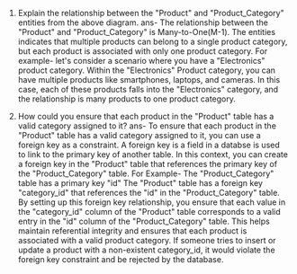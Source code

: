 1. Explain the relationship between the "Product" and "Product_Category" entities from the above diagram.
ans- The relationship between the "Product" and "Product_Category" is Many-to-One(M-1). The entities indicates that multiple products can belong to a single product category, but each product is associated
      with only one product category.
     For example- let's consider a scenario where you have a "Electronics" product category. Within the "Electronics" Product category, you can have multiple products like smartphones, laptops, and cameras.
      In this case, each of these products falls into the "Electronics" category, and the relationship is many products to one product category.

2. How could you ensure that each product in the "Product" table has a valid category assigned to it?
ans- To ensure that each product in the "Product" table has a valid category assigned to it, you can use a foreign key as a constraint. A foreign key is a field in a databse is used to link to the primary key
      of another table. In this context, you can create a foreign key in the "Product" table that references the primary key of the "Product_Category" table.
     For Example- The "Product_Category" table has a primary key "id"
                  The "Product" table has a foreign key "category_id" that references the "id" in the "Product_Category" table.
           By setting up this foreign key relationship, you ensure that each value in the "category_id" column of the "Product" table corresponds to a valid entry in the "id" column of the "Product_Category" table.
           This helps maintain referential integrity and ensures that each product is associated with a valid product category. If someone tries to insert or update a product with a non-existent category_id, it
           would violate the foreign key constraint and be rejected by the database.
